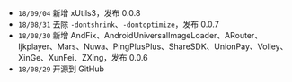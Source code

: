 * `18/09/04` 新增 xUtils3，发布 0.0.8
* `18/08/31` 去除 `-dontshrink`、`-dontoptimize`，发布 0.0.7
* `18/08/30` 新增 AndFix、AndroidUniversalImageLoader、ARouter、Ijkplayer、Mars、Nuwa、PingPlusPlus、ShareSDK、UnionPay、Volley、XinGe、XunFei、ZXing，发布 0.0.6
* `18/08/29` 开源到 GitHub